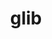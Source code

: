 ---
title: "glib"
layout: cache
categories: [package, develop-2025-06-01]
meta: {"compilers": ["apple-clang@16.0.0", "gcc@11.1.0", "gcc@11.4.0", "gcc@7.5.0", "intel-oneapi-compilers@2025.1.0"], "num_specs": 8, "num_specs_by_stack": {"data-vis-sdk": 1, "developer-tools-darwin": 1, "e4s": 2, "e4s-neoverse-v2": 1, "e4s-oneapi": 1, "hep": 1, "radiuss": 1, "root": 8, "tutorial": 1}, "oss": ["sequoia", "ubuntu18.04", "ubuntu20.04", "ubuntu22.04"], "platforms": ["darwin", "linux"], "stacks": ["data-vis-sdk", "developer-tools-darwin", "e4s", "e4s-neoverse-v2", "e4s-oneapi", "hep", "radiuss", "root", "tutorial"], "targets": ["aarch64", "neoverse_v2", "x86_64_v3"], "versions": ["2.78.3", "2.82.5"]}
spec_details: [{"compiler": "gcc@11.1.0", "hash": "2p3qlkvc4olzdov7kxx3y2tn2pifmy2m", "os": "ubuntu20.04", "platform": "linux", "size": "-", "stacks": ["data-vis-sdk", "root"], "target": "x86_64_v3", "variants": ["build_system=meson", "buildtype=release", "default_library:=shared", "~libmount", "~strip", "tracing:=none"], "versions": ["2.78.3"]}, {"compiler": "gcc@11.4.0", "hash": "6d6opa6c4fh7ilrkbnpfpbuucosvpjg6", "os": "ubuntu22.04", "platform": "linux", "size": "-", "stacks": ["hep", "root"], "target": "x86_64_v3", "variants": ["build_system=meson", "buildtype=release", "default_library:=shared", "~libmount", "~strip", "tracing:=none"], "versions": ["2.78.3"]}, {"compiler": "intel-oneapi-compilers@2025.1.0", "hash": "7plj5he4k6p5ubfs7om5eo6n4mqxkqjv", "os": "ubuntu22.04", "platform": "linux", "size": "-", "stacks": ["e4s-oneapi", "root"], "target": "x86_64_v3", "variants": ["build_system=meson", "buildtype=release", "default_library:=shared", "~libmount", "~strip", "tracing:=none"], "versions": ["2.82.5"]}, {"compiler": "gcc@11.4.0", "hash": "juklewwtpjnxmqcoztux4zx5doy6bjo6", "os": "ubuntu22.04", "platform": "linux", "size": "-", "stacks": ["e4s-neoverse-v2", "root"], "target": "neoverse_v2", "variants": ["build_system=meson", "buildtype=release", "default_library:=shared", "~libmount", "~strip", "tracing:=none"], "versions": ["2.82.5"]}, {"compiler": "apple-clang@16.0.0", "hash": "qkxm2jnjhwlriiu37rx2d2y3ovykihx2", "os": "sequoia", "platform": "darwin", "size": "-", "stacks": ["developer-tools-darwin", "root"], "target": "aarch64", "variants": ["build_system=meson", "buildtype=release", "default_library:=shared", "~libmount", "~strip", "tracing:=none"], "versions": ["2.82.5"]}, {"compiler": "gcc@11.4.0", "hash": "xmvzx5ljbpm7hthtsbtpym6bnejvj3le", "os": "ubuntu22.04", "platform": "linux", "size": "-", "stacks": ["e4s", "root", "tutorial"], "target": "x86_64_v3", "variants": ["build_system=meson", "buildtype=release", "default_library:=shared", "~libmount", "~strip", "tracing:=none"], "versions": ["2.82.5"]}, {"compiler": "gcc@11.4.0", "hash": "xzwtx46yjaqacvc2qp7bkml47fffh4v6", "os": "ubuntu22.04", "platform": "linux", "size": "-", "stacks": ["e4s", "root"], "target": "x86_64_v3", "variants": ["build_system=meson", "buildtype=release", "default_library:=shared", "~libmount", "~strip", "tracing:=none"], "versions": ["2.78.3"]}, {"compiler": "gcc@7.5.0", "hash": "yxzi2cddiaoxr6nwuinwkivr6jcvbmvc", "os": "ubuntu18.04", "platform": "linux", "size": "-", "stacks": ["radiuss", "root"], "target": "x86_64_v3", "variants": ["build_system=meson", "buildtype=release", "default_library:=shared", "~libmount", "~strip", "tracing:=none"], "versions": ["2.82.5"]}]
---